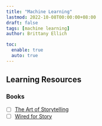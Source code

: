 ```yaml
---
title: "Machine Learning"
lastmod: 2022-10-08T00:00:00+08:00
draft: false
tags: [machine learning]
author: Brittany Ellich

toc:
  enable: true
  auto: true
---
```


## Learning Resources

### Books

* [ ] [The Art of Storytelling](https://www.amazon.com/dp/B00EB39D7S/?coliid=I2WJWTAI81ERJE&colid=PPMWLS8ABA0Y&psc=0&ref_=gv_ov_lig_pi_dp)
* [ ] [Wired for Story](https://www.amazon.com/dp/B005X0JTGI/?coliid=I17UTTMQA4EKNX&colid=PPMWLS8ABA0Y&psc=0&ref_=gv_ov_lig_pi_dp)

